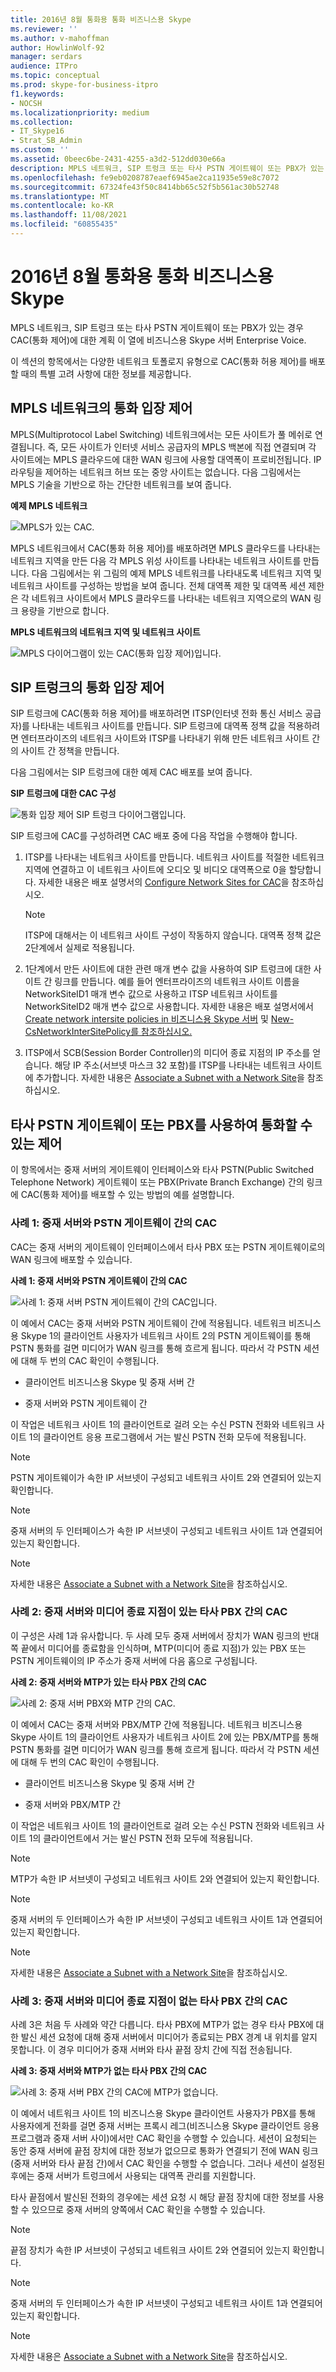 ```yaml
---
title: 2016년 8월 통화용 통화 비즈니스용 Skype
ms.reviewer: ''
ms.author: v-mahoffman
author: HowlinWolf-92
manager: serdars
audience: ITPro
ms.topic: conceptual
ms.prod: skype-for-business-itpro
f1.keywords:
- NOCSH
ms.localizationpriority: medium
ms.collection:
- IT_Skype16
- Strat_SB_Admin
ms.custom: ''
ms.assetid: 0beec6be-2431-4255-a3d2-512dd030e66a
description: MPLS 네트워크, SIP 트렁크 또는 타사 PSTN 게이트웨이 또는 PBX가 있는 경우 CAC(통화 제어)에 대한 계획 이 열에 비즈니스용 Skype 서버 Enterprise Voice.
ms.openlocfilehash: fe9eb0208787eaef6945ae2ca11935e59e8c7072
ms.sourcegitcommit: 67324fe43f50c8414bb65c52f5b561ac30b52748
ms.translationtype: MT
ms.contentlocale: ko-KR
ms.lasthandoff: 11/08/2021
ms.locfileid: "60855435"
---
```

# <a name="components-and-topologies-for-call-admission-control-in-skype-for-business"></a>2016년 8월 통화용 통화 비즈니스용 Skype

MPLS 네트워크, SIP 트렁크 또는 타사 PSTN 게이트웨이 또는 PBX가 있는 경우 CAC(통화 제어)에 대한 계획 이 열에 비즈니스용 Skype 서버 Enterprise Voice.

이 섹션의 항목에서는 다양한 네트워크 토폴로지 유형으로 CAC(통화 허용 제어)를 배포할 때의 특별 고려 사항에 대한 정보를 제공합니다.

## <a name="call-admission-control-on-an-mpls-network"></a>MPLS 네트워크의 통화 입장 제어

MPLS(Multiprotocol Label Switching) 네트워크에서는 모든 사이트가 풀 메쉬로 연결됩니다. 즉, 모든 사이트가 인터넷 서비스 공급자의 MPLS 백본에 직접 연결되며 각 사이트에는 MPLS 클라우드에 대한 WAN 링크에 사용할 대역폭이 프로비전됩니다. IP 라우팅을 제어하는 네트워크 허브 또는 중앙 사이트는 없습니다. 다음 그림에서는 MPLS 기술을 기반으로 하는 간단한 네트워크를 보여 줍니다.

**예제 MPLS 네트워크**

![MPLS가 있는 CAC.](../../media/CAC_MPLS_1.jpg)

MPLS 네트워크에서 CAC(통화 허용 제어)를 배포하려면 MPLS 클라우드를 나타내는 네트워크 지역을 만든 다음 각 MPLS 위성 사이트를 나타내는 네트워크 사이트를 만듭니다. 다음 그림에서는 위 그림의 예제 MPLS 네트워크를 나타내도록 네트워크 지역 및 네트워크 사이트를 구성하는 방법을 보여 줍니다. 전체 대역폭 제한 및 대역폭 세션 제한은 각 네트워크 사이트에서 MPLS 클라우드를 나타내는 네트워크 지역으로의 WAN 링크 용량을 기반으로 합니다.

**MPLS 네트워크의 네트워크 지역 및 네트워크 사이트**

![MPLS 다이어그램이 있는 CAC(통화 입장 제어)입니다.](../../media/CAC_MPLS_2.jpg)

## <a name="call-admission-control-on-a-sip-trunk"></a>SIP 트렁크의 통화 입장 제어

SIP 트렁크에 CAC(통화 허용 제어)를 배포하려면 ITSP(인터넷 전화 통신 서비스 공급자)를 나타내는 네트워크 사이트를 만듭니다. SIP 트렁크에 대역폭 정책 값을 적용하려면 엔터프라이즈의 네트워크 사이트와 ITSP를 나타내기 위해 만든 네트워크 사이트 간의 사이트 간 정책을 만듭니다.

다음 그림에서는 SIP 트렁크에 대한 예제 CAC 배포를 보여 줍니다.

**SIP 트렁크에 대한 CAC 구성**

![통화 입장 제어 SIP 트렁크 다이어그램입니다.](../../media/CAC_SIP_trunk_1.jpg)

SIP 트렁크에 CAC를 구성하려면 CAC 배포 중에 다음 작업을 수행해야 합니다.

1. ITSP를 나타내는 네트워크 사이트를 만듭니다. 네트워크 사이트를 적절한 네트워크 지역에 연결하고 이 네트워크 사이트에 오디오 및 비디오 대역폭으로 0을 할당합니다. 자세한 내용은 배포 설명서의 [Configure Network Sites for CAC](/previous-versions/office/lync-server-2013/lync-server-2013-configure-network-sites-for-cac)을 참조하십시오.

    > [!NOTE]
    > ITSP에 대해서는 이 네트워크 사이트 구성이 작동하지 않습니다. 대역폭 정책 값은 2단계에서 실제로 적용됩니다.

2. 1단계에서 만든 사이트에 대한 관련 매개 변수 값을 사용하여 SIP 트렁크에 대한 사이트 간 링크를 만듭니다. 예를 들어 엔터프라이즈의 네트워크 사이트 이름을 NetworkSiteID1 매개 변수 값으로 사용하고 ITSP 네트워크 사이트를 NetworkSiteID2 매개 변수 값으로 사용합니다. 자세한 내용은 배포 설명서에서 [Create network intersite policies in 비즈니스용 Skype 서버](../../deploy/deploy-enterprise-voice/create-network-intersite-policies.md) 및 [New-CsNetworkInterSitePolicy를 참조하십시오.](/powershell/module/skype/new-csnetworkintersitepolicy?view=skype-ps)

3. ITSP에서 SCB(Session Border Controller)의 미디어 종료 지점의 IP 주소를 얻습니다. 해당 IP 주소(서브넷 마스크 32 포함)를 ITSP를 나타내는 네트워크 사이트에 추가합니다. 자세한 내용은 [Associate a Subnet with a Network Site](/previous-versions/office/lync-server-2013/lync-server-2013-associate-a-subnet-with-a-network-site)을 참조하십시오.

## <a name="call-admission-control-with-a-third-party-pstn-gateway-or-pbx"></a>타사 PSTN 게이트웨이 또는 PBX를 사용하여 통화할 수 있는 제어

이 항목에서는 중재 서버의 게이트웨이 인터페이스와 타사 PSTN(Public Switched Telephone Network) 게이트웨이 또는 PBX(Private Branch Exchange) 간의 링크에 CAC(통화 제어)를 배포할 수 있는 방법의 예를 설명합니다.

### <a name="case-1-cac-between-the-mediation-server-and-a-pstn-gateway"></a>사례 1: 중재 서버와 PSTN 게이트웨이 간의 CAC

CAC는 중재 서버의 게이트웨이 인터페이스에서 타사 PBX 또는 PSTN 게이트웨이로의 WAN 링크에 배포할 수 있습니다.

**사례 1: 중재 서버와 PSTN 게이트웨이 간의 CAC**

![사례 1: 중재 서버 PSTN 게이트웨이 간의 CAC입니다.](../../media/CAC_gateways_1.jpg)

이 예에서 CAC는 중재 서버와 PSTN 게이트웨이 간에 적용됩니다. 네트워크 비즈니스용 Skype 1의 클라이언트 사용자가 네트워크 사이트 2의 PSTN 게이트웨이를 통해 PSTN 통화를 걸면 미디어가 WAN 링크를 통해 흐르게 됩니다. 따라서 각 PSTN 세션에 대해 두 번의 CAC 확인이 수행됩니다.

- 클라이언트 비즈니스용 Skype 및 중재 서버 간

- 중재 서버와 PSTN 게이트웨이 간

이 작업은 네트워크 사이트 1의 클라이언트로 걸려 오는 수신 PSTN 전화와 네트워크 사이트 1의 클라이언트 응용 프로그램에서 거는 발신 PSTN 전화 모두에 적용됩니다.

> [!NOTE]
> PSTN 게이트웨이가 속한 IP 서브넷이 구성되고 네트워크 사이트 2와 연결되어 있는지 확인합니다.

> [!NOTE]
> 중재 서버의 두 인터페이스가 속한 IP 서브넷이 구성되고 네트워크 사이트 1과 연결되어 있는지 확인합니다.

> [!NOTE]
> 자세한 내용은 [Associate a Subnet with a Network Site](/previous-versions/office/lync-server-2013/lync-server-2013-associate-a-subnet-with-a-network-site)을 참조하십시오.

### <a name="case-2-cac-between-the-mediation-server-and-a-third-party-pbx-with-media-termination-point"></a>사례 2: 중재 서버와 미디어 종료 지점이 있는 타사 PBX 간의 CAC

이 구성은 사례 1과 유사합니다. 두 사례 모두 중재 서버에서 장치가 WAN 링크의 반대쪽 끝에서 미디어를 종료함을 인식하며, MTP(미디어 종료 지점)가 있는 PBX 또는 PSTN 게이트웨이의 IP 주소가 중재 서버에 다음 홉으로 구성됩니다.

**사례 2: 중재 서버와 MTP가 있는 타사 PBX 간의 CAC**

![사례 2: 중재 서버 PBX와 MTP 간의 CAC.](../../media/CAC_gateways_2.jpg)

이 예에서 CAC는 중재 서버와 PBX/MTP 간에 적용됩니다. 네트워크 비즈니스용 Skype 사이트 1의 클라이언트 사용자가 네트워크 사이트 2에 있는 PBX/MTP를 통해 PSTN 통화를 걸면 미디어가 WAN 링크를 통해 흐르게 됩니다. 따라서 각 PSTN 세션에 대해 두 번의 CAC 확인이 수행됩니다.

- 클라이언트 비즈니스용 Skype 및 중재 서버 간

- 중재 서버와 PBX/MTP 간

이 작업은 네트워크 사이트 1의 클라이언트로 걸려 오는 수신 PSTN 전화와 네트워크 사이트 1의 클라이언트에서 거는 발신 PSTN 전화 모두에 적용됩니다.

> [!NOTE]
> MTP가 속한 IP 서브넷이 구성되고 네트워크 사이트 2와 연결되어 있는지 확인합니다.

> [!NOTE]
> 중재 서버의 두 인터페이스가 속한 IP 서브넷이 구성되고 네트워크 사이트 1과 연결되어 있는지 확인합니다.

> [!NOTE]
> 자세한 내용은 [Associate a Subnet with a Network Site](/previous-versions/office/lync-server-2013/lync-server-2013-associate-a-subnet-with-a-network-site)을 참조하십시오.

### <a name="case-3-cac-between-the-mediation-server-and-a-third-party-pbx-without-a-media-termination-point"></a>사례 3: 중재 서버와 미디어 종료 지점이 없는 타사 PBX 간의 CAC

사례 3은 처음 두 사례와 약간 다릅니다. 타사 PBX에 MTP가 없는 경우 타사 PBX에 대한 발신 세션 요청에 대해 중재 서버에서 미디어가 종료되는 PBX 경계 내 위치를 알지 못합니다. 이 경우 미디어가 중재 서버와 타사 끝점 장치 간에 직접 전송됩니다.

**사례 3: 중재 서버와 MTP가 없는 타사 PBX 간의 CAC**

![사례 3: 중재 서버 PBX 간의 CAC에 MTP가 없습니다.](../../media/CAC_gateways_3.jpg)

이 예에서 네트워크 사이트 1의 비즈니스용 Skype 클라이언트 사용자가 PBX를 통해 사용자에게 전화를 걸면 중재 서버는 프록시 레그(비즈니스용 Skype 클라이언트 응용 프로그램과 중재 서버 사이)에서만 CAC 확인을 수행할 수 있습니다. 세션이 요청되는 동안 중재 서버에 끝점 장치에 대한 정보가 없으므로 통화가 연결되기 전에 WAN 링크(중재 서버와 타사 끝점 간)에서 CAC 확인을 수행할 수 없습니다. 그러나 세션이 설정된 후에는 중재 서버가 트렁크에서 사용되는 대역폭 관리를 지원합니다.

타사 끝점에서 발신된 전화의 경우에는 세션 요청 시 해당 끝점 장치에 대한 정보를 사용할 수 있으므로 중재 서버의 양쪽에서 CAC 확인을 수행할 수 있습니다.

> [!NOTE]
> 끝점 장치가 속한 IP 서브넷이 구성되고 네트워크 사이트 2와 연결되어 있는지 확인합니다.

> [!NOTE]
> 중재 서버의 두 인터페이스가 속한 IP 서브넷이 구성되고 네트워크 사이트 1과 연결되어 있는지 확인합니다.

> [!NOTE]
> 자세한 내용은 [Associate a Subnet with a Network Site](/previous-versions/office/lync-server-2013/lync-server-2013-associate-a-subnet-with-a-network-site)을 참조하십시오.